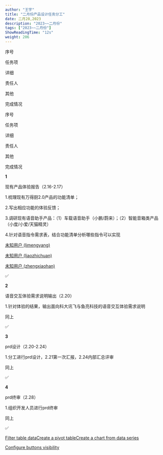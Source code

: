 ```yaml
---
author: "王宇"
title: "二月份产品设计任务分工"
date: 二月28,2023
description: "2023~~二月份"
tags: ["2023~~二月份"]
ShowReadingTime: "12s"
weight: 206
---
```

序号

任务项

详细

责任人

其他

完成情况

序号

任务项

详细

责任人

其他

完成情况

**1**

现有产品体验报告（2.16-2.17）

1.梳理现有万得厨2.0产品的功能清单；

2.写出相应功能的体验反馈；

3.调研现有语音助手产品：（1）车载语音助手（小鹏/蔚来）；（2）智能音箱类产品（小度/小爱/天猫精灵）

4.针对语音指令需求表，结合功能清单分析哪些指令可以实现

[未知用户 (limengyang)](/display/~limengyang)

[未知用户 (liaozhichuan)](/display/~liaozhichuan)

[未知用户 (zhengxiaohan)](/display/~zhengxiaohan)

  

✅

**2**

语音交互体验需求说明输出（2.20）

1.针对体验的结果，输出面向科大讯飞与鱼亮科技的语音交互体验需求说明

同上

  

✅

**3**

prd设计（2.20-2.24）

1.分工进行prd设计，2.21第一次汇报，2.24内部汇总评审

同上

  

✅

**4**

prd终审（2.28）

1.组织开发人员进行prd终审

同上

  

✅

[Filter table data](#)[Create a pivot table](#)[Create a chart from data series](#)

[Configure buttons visibility](/users/tfac-settings.action)